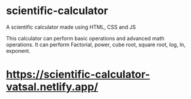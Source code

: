 # scientific-calculator
A scientific calculator made using HTML, CSS and JS

This calculator can perform basic operations and advanced math operations.
It can perform Factorial, power, cube root, square root, log, ln, exponent.

# https://scientific-calculator-vatsal.netlify.app/
